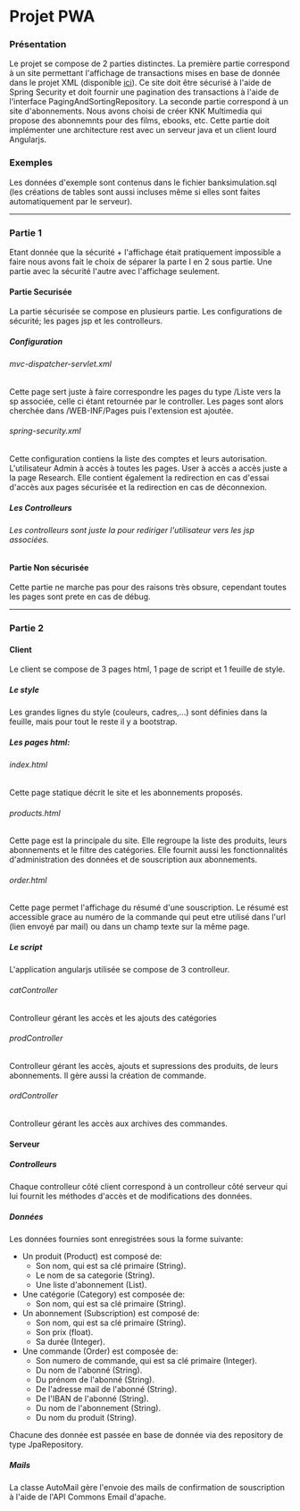 # Projet PWA

### Présentation
Le projet se compose de 2 parties distinctes.
La première partie correspond à un site permettant l'affichage de transactions mises en base de donnée dans le projet XML (disponible [ici](https://github.com/kaldoran/PWA_XML_Banque)). Ce site doit être sécurisé à l'aide de Spring Security et doit fournir une pagination des transactions à l'aide de l'interface PagingAndSortingRepository.
La seconde partie correspond à un site d'abonnements. Nous avons choisi de créer KNK Multimedia qui propose des abonnemnts pour des films, ebooks, etc. Cette partie doit implémenter une architecture rest avec un serveur java et un client lourd Angularjs.

### Exemples
Les données d'exemple sont contenus dans le fichier banksimulation.sql (les créations de tables sont aussi incluses même si elles sont faites automatiquement par le serveur).

----------------------------------------------------------------------------------------------------------

### Partie 1
Etant donnée que la sécurité + l'affichage était pratiquement impossible a faire nous avons fait le choix de séparer la parte I en 2 sous partie.
Une partie avec la sécurité l'autre avec l'affichage seulement.

#### Partie Securisée
La partie sécurisée se compose en plusieurs partie. Les configurations de sécurité; les pages jsp et les controlleurs.

##### Configuration
###### mvc-dispatcher-servlet.xml
Cette page sert juste à faire correspondre les pages du type /Liste vers la sp associée, celle ci étant retournée par le controller. Les pages sont alors cherchée dans /WEB-INF/Pages puis l'extension est ajoutée.

###### spring-security.xml
Cette configuration contiens la liste des comptes et leurs autorisation. L'utilisateur Admin à accès à toutes les pages. User à accès a accès juste a la page Research.
Elle contient également la redirection en cas d'essai d'accès aux pages sécurisée et la redirection en cas de déconnexion.

##### Les Controlleurs
###### Les controlleurs sont juste la pour rediriger l'utilisateur vers les jsp associées.

#### Partie Non sécurisée
Cette partie ne marche pas pour des raisons très obsure, cependant toutes les pages sont prete en cas de débug.

-----------------------------------------------------------------------------------------------------------

### Partie 2


#### Client
Le client se compose de 3 pages html, 1 page de script et 1 feuille de style.

##### Le style
Les grandes lignes du style (couleurs, cadres,...) sont définies dans la feuille, mais pour tout le reste il y a bootstrap.


##### Les pages html:
###### index.html
Cette page statique décrit le site et les abonnements proposés.

###### products.html
Cette page est la principale du site. Elle regroupe la liste des produits, leurs abonnements et le filtre des catégories. Elle fournit aussi les fonctionnalités d'administration des données et de souscription aux abonnements.

###### order.html
Cette page permet l'affichage du résumé d'une souscription. Le résumé est accessible grace au numéro de la commande qui peut etre utilisé dans l'url (lien envoyé par mail) ou dans un champ texte sur la même page.


##### Le script
L'application angularjs utilisée se compose de 3 controlleur.
###### catController
Controlleur gérant les accès et les ajouts des catégories

###### prodController
Controlleur gérant les accès, ajouts et supressions des produits, de leurs abonnements. Il gère aussi la création de commande.

###### ordController
Controlleur gérant les accès aux archives des commandes.

#### Serveur
##### Controlleurs
Chaque controlleur côté client correspond à un controlleur côté serveur qui lui fournit les méthodes d'accès et de modifications des données.

##### Données
Les données fournies sont enregistrées sous la forme suivante:
+ Un produit (Product) est composé de:
  + Son nom, qui est sa clé primaire (String).
  + Le nom de sa categorie (String).
  + Une liste d'abonnement (List<Subscription>).
+ Une catégorie (Category) est composée de:
  + Son nom, qui est sa clé primaire (String).
+ Un abonnement (Subscription) est composé de:
  + Son nom, qui est sa clé primaire (String).
  + Son prix (float).
  + Sa durée (Integer).
+ Une commande (Order) est composée de:
  + Son numero de commande, qui est sa clé primaire (Integer).
  + Du nom de l'abonné (String).
  + Du prénom de l'abonné (String).
  + De l'adresse mail de l'abonné (String).
  + De l'IBAN de l'abonné (String).
  + Du nom de l'abonnement (String).
  + Du nom du produit (String).

Chacune des donnée est passée en base de donnée via des repository de type JpaRepository.

##### Mails
La classe AutoMail gère l'envoie des mails de confirmation de souscription à l'aide de l'API Commons Email d'apache.


